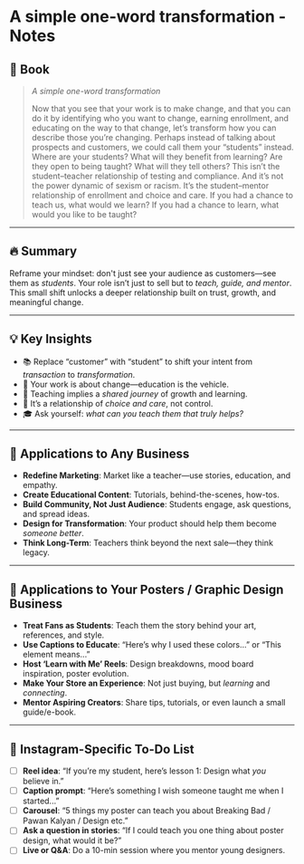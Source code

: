 # A simple one-word transformation - Notes
## 📔 **Book**
>_A simple one-word transformation_ 
>
>Now that you see that your work is to make change, and that you can do it by identifying who you want to change, earning enrollment, and educating on the way to that change, let’s transform how you can describe those you’re changing. Perhaps instead of talking about prospects and customers, we could call them your “students” instead. Where are your students? What will they benefit from learning? Are they open to being taught? What will they tell others? This isn’t the student–teacher relationship of testing and compliance. And it’s not the power dynamic of sexism or racism. It’s the student–mentor relationship of enrollment and choice and care. If you had a chance to teach us, what would we learn? If you had a chance to learn, what would you like to be taught?

---
## **🔥 Summary**  
Reframe your mindset: don't just see your audience as customers—see them as _students_. Your role isn’t just to sell but to _teach, guide, and mentor_. This small shift unlocks a deeper relationship built on trust, growth, and meaningful change.

---
## **💡 Key Insights**

- 📚 Replace “customer” with “student” to shift your intent from _transaction_ to _transformation_.
- 🧭 Your work is about change—education is the vehicle.
- 🧠 Teaching implies a _shared journey_ of growth and learning.
- 🤝 It’s a relationship of _choice and care_, not control.
- 🎓 Ask yourself: _what can you teach them that truly helps?_

---

## **🏢 Applications to Any Business**

- **Redefine Marketing**: Market like a teacher—use stories, education, and empathy.
- **Create Educational Content**: Tutorials, behind-the-scenes, how-tos.
- **Build Community, Not Just Audience**: Students engage, ask questions, and spread ideas.
- **Design for Transformation**: Your product should help them become _someone better_.
- **Think Long-Term**: Teachers think beyond the next sale—they think legacy.

---
## **🎨 Applications to Your Posters / Graphic Design Business**

- **Treat Fans as Students**: Teach them the story behind your art, references, and style.
- **Use Captions to Educate**: “Here’s why I used these colors…” or “This element means...”
- **Host ‘Learn with Me’ Reels**: Design breakdowns, mood board inspiration, poster evolution.
- **Make Your Store an Experience**: Not just buying, but _learning_ and _connecting_.
- **Mentor Aspiring Creators**: Share tips, tutorials, or even launch a small guide/e-book.

---
## **📱 Instagram-Specific To-Do List**

- [ ] **Reel idea**: “If you’re my student, here’s lesson 1: Design what _you_ believe in.”
- [ ] **Caption prompt**: “Here’s something I wish someone taught me when I started...”
- [ ] **Carousel**: “5 things my poster can teach you about Breaking Bad / Pawan Kalyan / Design etc.”
- [ ] **Ask a question in stories**: “If I could teach you one thing about poster design, what would it be?”
- [ ] **Live or Q&A**: Do a 10-min session where you mentor young designers.